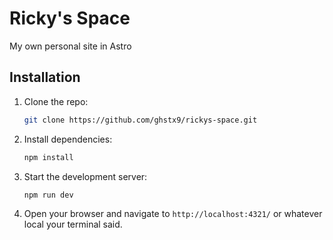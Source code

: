 # Ricky's Space

My own personal site in Astro

## Installation

1. Clone the repo:
   ```bash
   git clone https://github.com/ghstx9/rickys-space.git
   ```

2. Install dependencies:
   ```bash
   npm install
   ```

3. Start the development server:
   ```bash
   npm run dev 
   ```

4. Open your browser and navigate to `http://localhost:4321/` or whatever local your terminal said.
